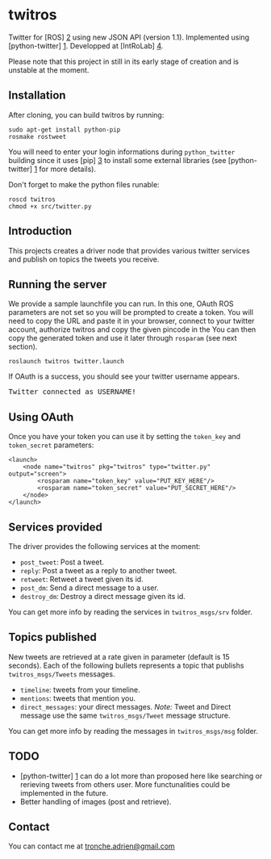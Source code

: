 twitros
=======

Twitter for [ROS] [2] using new JSON API (version 1.1).
Implemented using [python-twitter] [1]. 
Developped at [IntRoLab] [4].

Please note that this project in still in its early stage of creation and 
is unstable at the moment.

Installation
---

After cloning, you can build twitros by running:

    sudo apt-get install python-pip
    rosmake rostweet

You will need to enter your login informations during `python_twitter` 
building since it uses [pip] [3] to install some external libraries 
(see [python-twitter] [1] for more details).

Don't forget to make the python files runable:
    
    roscd twitros
    chmod +x src/twitter.py

Introduction
---

This projects creates a driver node that provides various twitter services 
and publish on topics the tweets you receive.

Running the server
---

We provide a sample launchfile you can run. In this one, OAuth ROS 
parameters are not set so you will be prompted to create a token.
You will need to copy the URL and paste it in your browser, connect
to your twitter account, authorize twitros and copy the given pincode
in the 
You can then copy the generated token and use it later through `rosparam`
(see next section).

    roslaunch twitros twitter.launch
    
If OAuth is a success, you should see your twitter username appears.
<pre>Twitter connected as USERNAME!</pre>

Using OAuth
---

Once you have your token you can use it by setting the `token_key` 
and `token_secret` parameters:

<pre><code>&lt;launch>
    &lt;node name="twitros" pkg="twitros" type="twitter.py" output="screen">
        &lt;rosparam name="token_key" value="PUT_KEY_HERE"/>
        &lt;rosparam name="token_secret" value="PUT_SECRET_HERE"/>
	&lt;/node>
&lt;/launch></code></pre>

Services provided
---

The driver provides the following services at the moment:

* `post_tweet`: Post a tweet.
* `reply`: Post a tweet as a reply to another tweet.
* `retweet`: Retweet a tweet given its id.
* `post_dm`: Send a direct message to a user.
* `destroy_dm`: Destroy a direct message given its id.

You can get more info by reading the services in `twitros_msgs/srv` folder.

Topics published
---

New tweets are retrieved at a rate given in parameter (default is 15 seconds).
Each of the following bullets represents a topic that publishs 
`twitros_msgs/Tweets` messages.

* `timeline`: tweets from your timeline.
* `mentions`: tweets that mention you.
* `direct_messages`: your direct messages. *Note:* Tweet and Direct message 
use the same `twitros_msgs/Tweet` message structure.

You can get more info by reading the messages in `twitros_msgs/msg` folder.

TODO
---
* [python-twitter] [1] can do a lot more than proposed here like searching 
or rerieving tweets from others user. More functunalities could be 
implemented in the future.
* Better handling of images (post and retrieve).

Contact
---

You can contact me at tronche.adrien@gmail.com

[1]: https://github.com/bear/python-twitter "python-twitter"
[2]: http://ros.org "ROS"
[3]: http://www.pip-installer.org "pip"
[4]: http://introlab.3it.usherbrooke.ca "Introlab"
